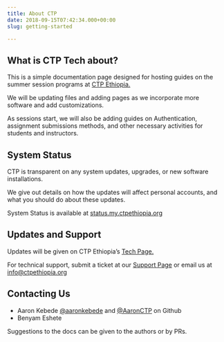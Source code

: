 ```yaml
---
title: About CTP
date: 2018-09-15T07:42:34.000+00:00
slug: getting-started

---
```

## What is CTP Tech about?

This is a simple documentation page designed for hosting guides on the summer session programs at [CTP Ethiopia.](https://ctpethiopia.org/ "CTP")

We will be updating files and adding pages as we incorporate more software and add customizations.

As sessions start, we will also be adding guides on Authentication, assignment submissions methods, and other necessary activities for students and instructors.

## System Status

CTP is transparent on any system updates, upgrades, or new software installations.

We give out details on how the updates will affect personal accounts, and what you should do about these updates.

System Status is available at [status.my.ctpethiopia.org](https://status.my.ctpethiopia.org "Status")

## Updates and Support

Updates will be given on CTP Ethiopia’s [Tech Page.](https://tech.ctpethiopia.org/ "Updates")

For technical support, submit a ticket at our [Support Page](https://help.ctpethiopia.org/ "Support") or email us at [info@ctpethiopia.org](mailto:info%40ctpethiopia.org)

## Contacting Us

* Aaron Kebede [@aaronkebede](https://github.com/aaronkebede)  and [@AaronCTP]() on Github
* Benyam Eshete

Suggestions to the docs can be given to the authors or by PRs.